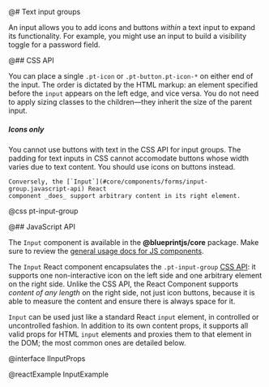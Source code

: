 @# Text input groups

An input allows you to add icons and buttons _within_ a text input to expand its
functionality. For example, you might use an input to build a visibility toggle for a password
field.

@## CSS API

You can place a single `.pt-icon` or `.pt-button.pt-icon-*` on either end of the input. The order is
dictated by the HTML markup: an element specified before the `input` appears on the left edge, and
vice versa. You do not need to apply sizing classes to the children&mdash;they inherit the size of
the parent input.

<div class="pt-callout pt-intent-warning pt-icon-warning-sign">
    <h5>Icons only</h5>
    <p>You cannot use buttons with text in the CSS API for input groups. The padding for text inputs
    in CSS cannot accomodate buttons whose width varies due to text content. You should use icons on
    buttons instead.</p>

    Conversely, the [`Input`](#core/components/forms/input-group.javascript-api) React
    component _does_ support arbitrary content in its right element.
</div>

@css pt-input-group

@## JavaScript API

The `Input` component is available in the __@blueprintjs/core__ package. Make sure to review
the [general usage docs for JS components](#blueprint.usage).

The `Input` React component encapsulates the `.pt-input-group`
[CSS API](#core/components/forms/input-group.css-api): it supports one non-interactive icon on the
left side and one arbitrary element on the right side. Unlike the CSS API, the React Component
supports _content of any length_ on the right side, not just icon buttons, because it is able to
measure the content and ensure there is always space for it.

`Input` can be used just like a standard React `input` element, in controlled or uncontrolled
fashion. In addition to its own content props, it supports all valid props for HTML `input` elements
and proxies them to that element in the DOM; the most common ones are detailed below.

@interface IInputProps

@reactExample InputExample
